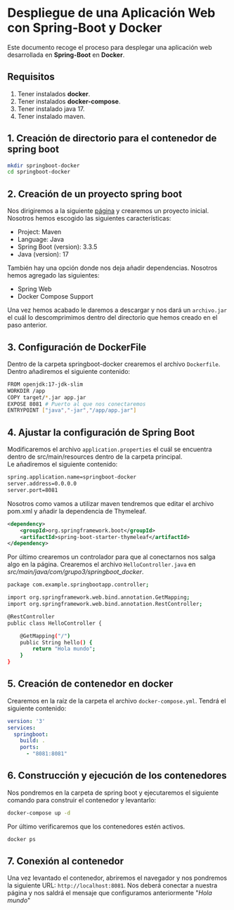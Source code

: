 # Despliegue de una Aplicación Web con Spring-Boot y Docker

Este documento recoge el proceso para desplegar una aplicación web desarrollada en **Spring-Boot** en **Docker**.

## Requisitos

1. Tener instalados **docker**.
2. Tener instalados **docker-compose**.
3. Tener instalado java 17. 
4. Tener instalado maven. 

## 1. Creación de directorio para el contenedor de spring boot

```bash
mkdir springboot-docker
cd springboot-docker
```
## 2. Creación de un proyecto spring boot

Nos dirigiremos a la siguiente [página](https://start.spring.io/) y crearemos un proyecto inicial.   
Nosotros hemos escogido las siguientes características:
- Project: Maven
- Language: Java
- Spring Boot (version): 3.3.5
- Java (version): 17

También hay una opción donde nos deja añadir dependencias. Nosotros hemos agregado las siguientes:
- Spring Web
- Docker Compose Support

Una vez hemos acabado le daremos a descargar y nos dará un `archivo.jar` el cuál lo descomprimimos dentro del directorio que hemos creado en el paso anterior. 

## 3. Configuración de DockerFile

Dentro de la carpeta springboot-docker crearemos el archivo `Dockerfile`. Dentro añadiremos el siguiente contenido: 
```bash
FROM openjdk:17-jdk-slim
WORKDIR /app
COPY target/*.jar app.jar
EXPOSE 8081 # Puerto al que nos conectaremos
ENTRYPOINT ["java","-jar","/app/app.jar"]
```

## 4. Ajustar la configuración de Spring Boot

Modificaremos el archivo `application.properties` el cuál se encuentra dentro de src/main/resources dentro de la carpeta principal.   
Le añadiremos el siguiente contenido: 
```bash
spring.application.name=springboot-docker
server.address=0.0.0.0
server.port=8081
```

Nosotros como vamos a utilizar maven tendremos que editar el archivo pom.xml y añadir la dependencia de Thymeleaf. 
```xml
<dependency>
    <groupId>org.springframework.boot</groupId>
    <artifactId>spring-boot-starter-thymeleaf</artifactId>
</dependency>
```

Por último crearemos un controlador para que al conectarnos nos salga algo en la página. Crearemos el archivo `HelloController.java` en *src/main/java/com/grupo3/springboot_docker*. 

```bash
package com.example.springbootapp.controller;

import org.springframework.web.bind.annotation.GetMapping;
import org.springframework.web.bind.annotation.RestController;

@RestController
public class HelloController {

    @GetMapping("/")
    public String hello() {
        return "Hola mundo";
    }
}
```

## 5. Creación de contenedor en docker

Crearemos en la raíz de la carpeta el archivo `docker-compose.yml`. Tendrá el siguiente contenido:
```yml
version: '3'
services:
  springboot:
    build: .
    ports:
      - "8081:8081"
```

## 6. Construcción y ejecución de los contenedores

Nos pondremos en la carpeta de spring boot y ejecutaremos el siguiente comando para construir el contenedor y levantarlo:
```bash
docker-compose up -d
```
Por último verificaremos que los contenedores estén activos.
```bash
docker ps
```

## 7. Conexión al contenedor

Una vez levantado el contenedor, abriremos el navegador y nos pondremos la siguiente URL: `http://localhost:8081`. Nos deberá conectar a nuestra página y nos saldrá el mensaje que configuramos anteriormente "*Hola mundo*"